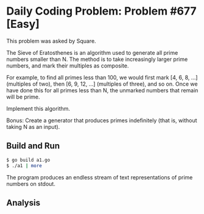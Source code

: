 # Daily Coding Problem: Problem #677 [Easy]

This problem was asked by Square.

The Sieve of Eratosthenes is an algorithm used to generate all prime
numbers smaller than N.
The method is to take increasingly larger prime numbers,
and mark their multiples as composite.

For example,
to find all primes less than 100,
we would first mark [4, 6, 8, ...] (multiples of two),
then [6, 9, 12, ...] (multiples of three), and so on.
Once we have done this for all primes less than N,
the unmarked numbers that remain will be prime.

Implement this algorithm.

Bonus: Create a generator that produces primes indefinitely
(that is, without taking N as an input).

## Build and Run

```sh
$ go build a1.go
$ ./a1 | more
```

The program produces an endless stream of text representations
of prime numbers on stdout.

## Analysis
